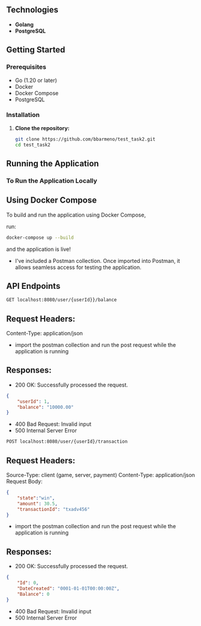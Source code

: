 ## Technologies

- **Golang**
- **PostgreSQL**

## Getting Started

### Prerequisites

- Go (1.20 or later)
- Docker
- Docker Compose
- PostgreSQL

### Installation

1. **Clone the repository:**
   ```bash
   git clone https://github.com/bbarmeno/test_task2.git
   cd test_task2
   ```

## Running the Application
### To Run the Application Locally


## Using Docker Compose
To build and run the application using Docker Compose, 

run:

```bash
docker-compose up --build
``` 

and the application is live!

- I've included a Postman collection. Once imported into Postman, it allows seamless access for testing the application.

## API Endpoints

```bash
GET localhost:8080/user/{userId}}/balance
```
## Request Headers:

Content-Type: application/json

- import the postman collection and run the post request while the application is running

## Responses:

- 200 OK: Successfully processed the request.
```json
{
    "userId": 1,
    "balance": "10000.00"
}
```

- 400 Bad Request: Invalid input 
- 500 Internal Server Error

```bash
POST localhost:8080/user/{userId}/transaction
```
## Request Headers:

Source-Type: client (game, server, payment)
Content-Type: application/json
Request Body:

```json
{
    "state":"win",
    "amount": 30.5,
    "transactionId": "txadv456"
}
```
- import the postman collection and run the post request while the application is running

## Responses:

- 200 OK: Successfully processed the request.
```json
{
    "Id": 0,
    "DateCreated": "0001-01-01T00:00:00Z",
    "Balance": 0
}
```

- 400 Bad Request: Invalid input 
- 500 Internal Server Error



